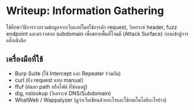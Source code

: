 # Writeup: Information Gathering
ใช้ศึกษาวิธีการรวบรวมข้อมูลจากเว็บแอปโดยใช้การดัก request, วิเคราะห์ header, fuzz endpoint และตรวจสอบ subdomain เพื่อขยายพื้นที่โจมตี (Attack Surface) ก่อนเข้าสู่การแฮ็กเชิงลึก

## เครื่องมือที่ใช้
- Burp Suite (ใช้ Intercept และ Repeater ร่วมกัน)
- curl (ยิง request แบบ manual)
- ffuf (ค้นหา path หรือไฟล์ ที่ซ่อนอยู่)
- dig, nslookup (วิเคราะห์ DNS/Subdomain)
- WhatWeb / Wappalyzer (ดูว่าเว็บเขียนด้วยอะไรและใช้เทคโนโลยีอะไรบ้าง)
